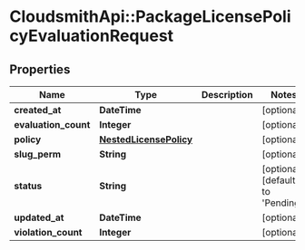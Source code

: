 # CloudsmithApi::PackageLicensePolicyEvaluationRequest

## Properties
Name | Type | Description | Notes
------------ | ------------- | ------------- | -------------
**created_at** | **DateTime** |  | [optional] 
**evaluation_count** | **Integer** |  | [optional] 
**policy** | [**NestedLicensePolicy**](NestedLicensePolicy.md) |  | [optional] 
**slug_perm** | **String** |  | [optional] 
**status** | **String** |  | [optional] [default to &#39;Pending&#39;]
**updated_at** | **DateTime** |  | [optional] 
**violation_count** | **Integer** |  | [optional] 


